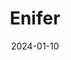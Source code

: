 ---  
layout: startup_page  
title: "Enifer"  
id: "enifer.com"  
permalink: "/eniferenifer.com01102024/"  
website: "https://enifer.com/"  
funding_round: "Grant"  
funding_amount: "€12M"  
investors: "European Union NextGenerationEU recovery instrument"  
about: "Enifer is a Finnish biotech startup producing PEKILO® mycoprotein ingredients using fungal fermentation. Their food-grade ingredient is a protein- and fiber-rich powder with a neutral taste, suitable for various food applications. The company utilizes by-product streams as raw materials, enhancing sustainability and lowering production costs."  
markets: "Foodtech, Biotech"  
hq: "Espoo, Uusimaa, Finland"  
founded_year: "2020"  
linkedin: "https://www.linkedin.com/company/enifer"  
twitter: "https://twitter.com/EniferBio"  
instagram: ""  
facebook: "https://www.facebook.com/EniferBio"  
crunchbase: "https://www.crunchbase.com/organization/eniferbio"  
pitchbook: "https://pitchbook.com/profiles/company/443153-53"  

date_display: "10-Jan-2024"  
date: "2024-01-10"

# SEO Optimization  
meta_title: "Enifer - Grant Funding (€12M)"  
meta_description: "Enifer, Enifer is a Finnish biotech startup producing PEKILO® mycoprotein ingredients using fungal fermentation. Their food-grade ingredient is a protein- and..."  
meta_keywords: "Enifer, Foodtech, Biotech, Grant funding"  
canonical_url: "https://startup.projectstartups.com/eniferenifer.com01102024/"  
---